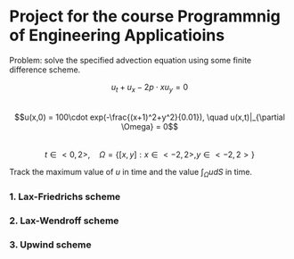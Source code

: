 # Project for the course Programmnig of Engineering Applicatioins
Problem: solve the specified advection equation using some finite difference scheme.

$$u_t+u_x -2p\cdot xu_y= 0$$\
$$u(x,0) = 100\cdot exp(-\frac{(x+1)^2+y^2}{0.01}), \quad u(x,t)|_{\partial \Omega} = 0$$\
$$t \in <0,2>, \quad \Omega = \lbrace [x,y]:x\in <-2,2>, y \in <-2,2> \rbrace$$

Track the maximum value of $u$ in time and the value $\int_{\Omega} u dS$ in time.
### 1. Lax-Friedrichs scheme

### 2. Lax-Wendroff scheme

### 3. Upwind scheme
